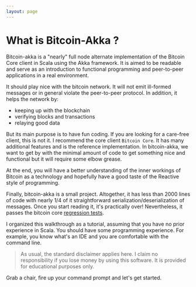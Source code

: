 ```yaml
---
layout: page
---
```


# What is Bitcoin-Akka ?

Bitcoin-akka is a "nearly" full node alternate implementation of the Bitcoin Core client in Scala using the Akka framework. It is aimed to be readable and serve as an introduction to functional programming and peer-to-peer applications in a real environment.

It should play nice with the bitcoin network. It will not emit ill-formed messages or in general violate the peer-to-peer protocol. In addition, it helps the network by:

- keeping up with the blockchain
- verifying blocks and transactions
- relaying good data

But its main purpose is to have fun coding. If you are looking for a care-free client, this is not it. I recommend the core client `Bitcoin Core`. It has many additional features and is the reference implementation. In bitcoin-akka, we want to get by with the minimal amount of code to get something nice and functional but it will require some elbow grease.

At the end, you will have a better understanding of the inner workings of Bitcoin as a technology and hopefully have a good taste of the Reactive style of programming.

Finally, bitcoin-akka is a small project. Altogether, it has less than 2000 lines of code with nearly 1/4 of it straightforward serialization/deserialization of messages. Once you start reading it, it's practically over! Nevertheless, it passes the bitcoin core [regression tests](https://github.com/TheBlueMatt/test-scripts).

I organized this walkthrough as a tutorial, assuming that you have no prior experience in Scala. You should have some programming experience. For example, you know what's an IDE and you are comfortable with the command line. 

> As usual, the standard disclaimer applies here. I claim no responsibility if you lose money by
using this software. It is provided for educational purposes only.

Grab a chair, fire up your command prompt and let's get started.
